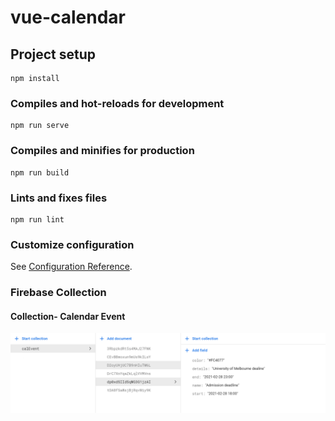 # vue-calendar

## Project setup
```
npm install
```

### Compiles and hot-reloads for development
```
npm run serve
```

### Compiles and minifies for production
```
npm run build
```

### Lints and fixes files
```
npm run lint
```

### Customize configuration
See [Configuration Reference](https://cli.vuejs.org/config/).

### Firebase Collection
#### Collection- Calendar Event
<img src="https://github.com/neiljaviya/vue-calendar/blob/c27d452ab40597a6d6c9b722490713ee30c834da/Firebase%20Collections/event-collection.png" alt="calendar event collection">
